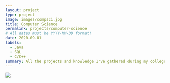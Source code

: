 ```yaml
---
layout: project
type: project
image: images/compsci.jpg
title: Computer Science
permalink: projects/computer-science
# All dates must be YYYY-MM-DD format!
date: 2020-09-01
labels:
  - Java
  - SQL
  - C/C++
summary: All the projects and knowledge I've gathered during my college years
---
```


<img class="ui medium image" src="../images/code.jpg">

